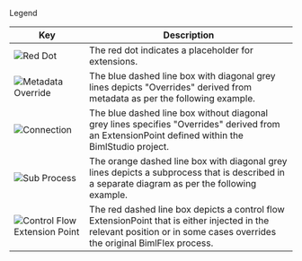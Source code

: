 
Legend

<table class="ItemList">
<thead>
<tr>
<th>Key</th><th>Description</th></tr>
</thead>
<tbody>
<tr><td><img src="https://varigencecom.blob.core.windows.net/walkthroughs/bimlflex_ss_v5_legend_red_dot.png" alt="Red Dot" /></td>
<td>The red dot indicates a placeholder for extensions.</td></tr>
<tr><td><img src="https://varigencecom.blob.core.windows.net/walkthroughs/bimlflex_ss_v5_legend_metadata_override.png" alt="Metadata Override" /></td>
<td>The blue dashed line box with diagonal grey lines depicts "Overrides" derived from metadata as per the following example.</td></tr>
<tr><td><img src="https://varigencecom.blob.core.windows.net/walkthroughs/bimlflex_ss_v5_legend_extension_point.png" alt="Connection" /></td>
<td>The blue dashed line box without diagonal grey lines specifies "Overrides" derived from an ExtensionPoint defined within the BimlStudio project.</td></tr>
<tr><td><img src="https://varigencecom.blob.core.windows.net/walkthroughs/bimlflex_ss_v5_legend_sub_process.png" alt="Sub Process" /></td><td>The orange dashed line box with diagonal grey lines depicts a subprocess that is described in a separate diagram as per the following example.</td></tr>
<tr><td><img src="https://varigencecom.blob.core.windows.net/walkthroughs/bimlflex_ss_v5_legend_control_flow_extension_point.png" alt="Control Flow Extension Point" /></td>
<td>The red dashed line box depicts a control flow ExtensionPoint that is either injected in the relevant position or in some cases overrides the original BimlFlex process.</td></tr>
</tbody>
</table>
<br>